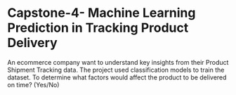 # Capstone-4- Machine Learning Prediction in Tracking Product Delivery
An ecommerce company want to understand key insights from their Product Shipment Tracking data. The project used classification models to train the dataset. To determine what factors would affect the product to be delivered on time? (Yes/No)


